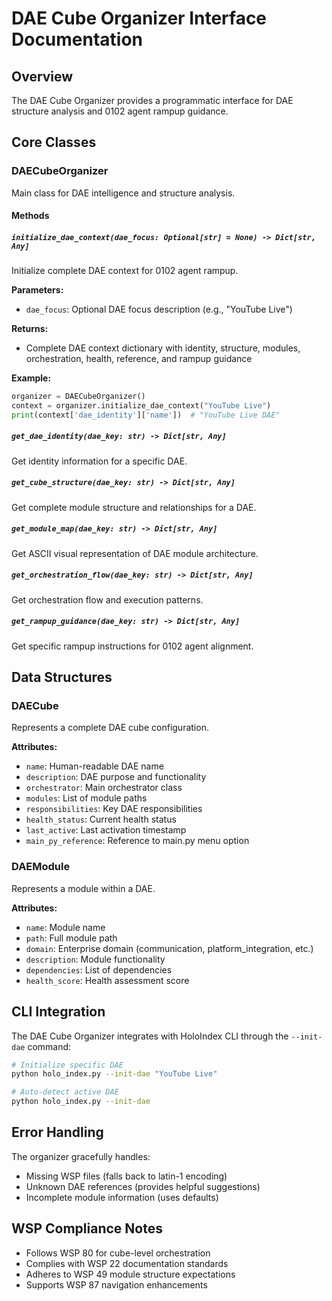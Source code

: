 # DAE Cube Organizer Interface Documentation

## Overview
The DAE Cube Organizer provides a programmatic interface for DAE structure analysis and 0102 agent rampup guidance.

## Core Classes

### DAECubeOrganizer
Main class for DAE intelligence and structure analysis.

#### Methods

##### `initialize_dae_context(dae_focus: Optional[str] = None) -> Dict[str, Any]`
Initialize complete DAE context for 0102 agent rampup.

**Parameters:**
- `dae_focus`: Optional DAE focus description (e.g., "YouTube Live")

**Returns:**
- Complete DAE context dictionary with identity, structure, modules, orchestration, health, reference, and rampup guidance

**Example:**
```python
organizer = DAECubeOrganizer()
context = organizer.initialize_dae_context("YouTube Live")
print(context['dae_identity']['name'])  # "YouTube Live DAE"
```

##### `get_dae_identity(dae_key: str) -> Dict[str, Any]`
Get identity information for a specific DAE.

##### `get_cube_structure(dae_key: str) -> Dict[str, Any]`
Get complete module structure and relationships for a DAE.

##### `get_module_map(dae_key: str) -> Dict[str, Any]`
Get ASCII visual representation of DAE module architecture.

##### `get_orchestration_flow(dae_key: str) -> Dict[str, Any]`
Get orchestration flow and execution patterns.

##### `get_rampup_guidance(dae_key: str) -> Dict[str, Any]`
Get specific rampup instructions for 0102 agent alignment.

## Data Structures

### DAECube
Represents a complete DAE cube configuration.

**Attributes:**
- `name`: Human-readable DAE name
- `description`: DAE purpose and functionality
- `orchestrator`: Main orchestrator class
- `modules`: List of module paths
- `responsibilities`: Key DAE responsibilities
- `health_status`: Current health status
- `last_active`: Last activation timestamp
- `main_py_reference`: Reference to main.py menu option

### DAEModule
Represents a module within a DAE.

**Attributes:**
- `name`: Module name
- `path`: Full module path
- `domain`: Enterprise domain (communication, platform_integration, etc.)
- `description`: Module functionality
- `dependencies`: List of dependencies
- `health_score`: Health assessment score

## CLI Integration

The DAE Cube Organizer integrates with HoloIndex CLI through the `--init-dae` command:

```bash
# Initialize specific DAE
python holo_index.py --init-dae "YouTube Live"

# Auto-detect active DAE
python holo_index.py --init-dae
```

## Error Handling

The organizer gracefully handles:
- Missing WSP files (falls back to latin-1 encoding)
- Unknown DAE references (provides helpful suggestions)
- Incomplete module information (uses defaults)

## WSP Compliance Notes

- Follows WSP 80 for cube-level orchestration
- Complies with WSP 22 documentation standards
- Adheres to WSP 49 module structure expectations
- Supports WSP 87 navigation enhancements

